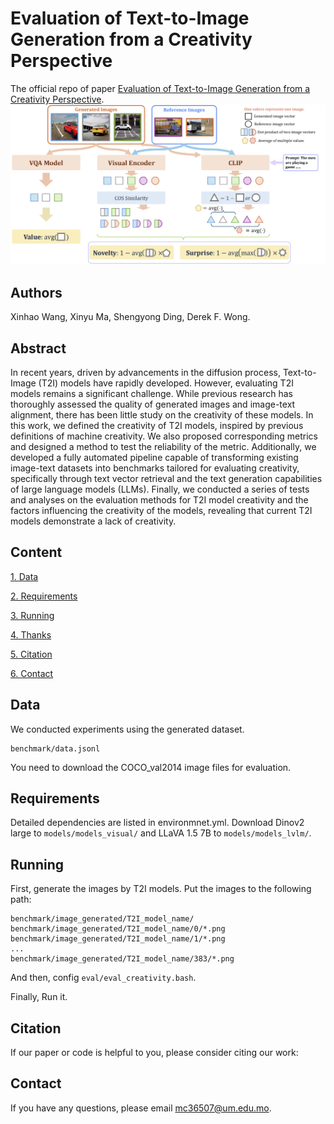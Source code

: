 # Evaluation of Text-to-Image Generation from a Creativity Perspective

The official repo of paper [Evaluation of Text-to-Image Generation from a Creativity Perspective]().
![metric](./metric.jpg)

## Authors

Xinhao Wang, Xinyu Ma, Shengyong Ding, Derek F. Wong.

## Abstract

In recent years, driven by advancements in the diffusion process, Text-to-Image (T2I) models have rapidly developed. However, evaluating T2I models remains a significant challenge. While previous research has thoroughly assessed the quality of generated images and image-text alignment, there has been little study on the creativity of these models. In this work, we defined the creativity of T2I models, inspired by previous definitions of machine creativity. We also proposed corresponding metrics and designed a method to test the reliability of the metric. Additionally, we developed a fully automated pipeline capable of transforming existing image-text datasets into benchmarks tailored for evaluating creativity, specifically through text vector retrieval and the text generation capabilities of large language models (LLMs). Finally, we conducted a series of tests and analyses on the evaluation methods for T2I model creativity and the factors influencing the creativity of the models, revealing that current T2I models demonstrate a lack of creativity.

## Content

[1. Data](#data)

[2. Requirements](#requirements)

[3. Running](#running)

[4. Thanks](#thanks)

[5. Citation](#citation)

[6. Contact](#contact)

## Data

We conducted experiments using the generated dataset.

```
benchmark/data.jsonl
```

You need to download the COCO_val2014 image files for evaluation.

## Requirements

Detailed dependencies are listed in environmnet.yml. Download Dinov2 large to ```models/models_visual/``` and LLaVA 1.5 7B to ```models/models_lvlm/```.

## Running

First, generate the images by T2I models. Put the images to the following path:

```
benchmark/image_generated/T2I_model_name/
benchmark/image_generated/T2I_model_name/0/*.png
benchmark/image_generated/T2I_model_name/1/*.png
...
benchmark/image_generated/T2I_model_name/383/*.png
```

And then, config ```eval/eval_creativity.bash```.

Finally, Run it.

## Citation

If our paper or code is helpful to you, please consider citing our work:

## Contact

If you have any questions, please email mc36507@um.edu.mo.

